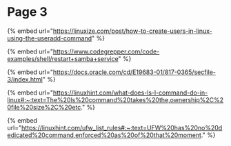 # Page 3

{% embed url="https://linuxize.com/post/how-to-create-users-in-linux-using-the-useradd-command" %}

{% embed url="https://www.codegrepper.com/code-examples/shell/restart+samba+service" %}

{% embed url="https://docs.oracle.com/cd/E19683-01/817-0365/secfile-3/index.html" %}

{% embed url="https://linuxhint.com/what-does-ls-l-command-do-in-linux#:~:text=The%20ls%20command%20takes%20the,ownership%2C%20file%20size%2C%20etc." %}

{% embed url="https://linuxhint.com/ufw_list_rules#:~:text=UFW%20has%20no%20dedicated%20command,enforced%20as%20of%20that%20moment." %}
